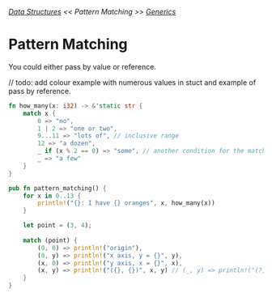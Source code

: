 _[Data Structures](./data-structures.md) << Pattern Matching >> [Generics](./generics.md)_

# Pattern Matching

You could either pass by value or reference.

// todo: add colour example with numerous values in stuct and example of pass by reference.

```rust
fn how_many(x: i32) -> &'static str {
    match x {
        0 => "no",
        1 | 2 => "one or two",
        9...11 => "lots of", // inclusive range
        12 => "a dozen",
        _ if (x % 2 == 0) => "some", // another condition for the match
        _ => "a few"
    }
}

pub fn pattern_matching() {
    for x in 0..13 {
        println!("{}: I have {} oranges", x, how_many(x))
    }

    let point = (3, 4);
    
    match (point) {
        (0, 0) => println!("origin"),
        (0, y) => println!("x axis, y = {}", y),
        (x, 0) => println!("y axis, x = {}", x),
        (x, y) => println!("({}, {})", x, y) // (_, y) => println!("(?, {})", y) , we don't care about the value of x
    }
}
```